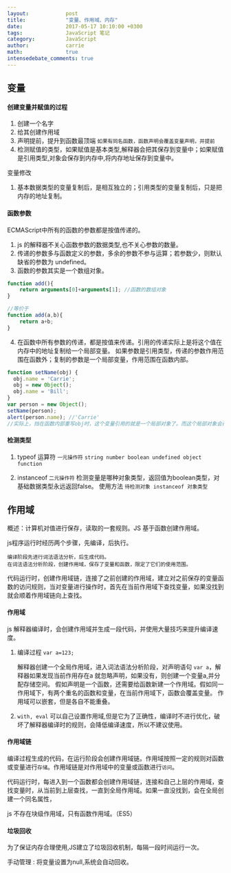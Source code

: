 ```yaml
---
layout:            post
title:             "变量、作用域、内存"
date:              2017-05-17 10:10:00 +0300
tags:              JavaScript 笔记
category:          JavaScript
author:            carrie
math:              true
intensedebate_comments: true
---
```


## 变量
#### 创建变量并赋值的过程
1. 创建一个名字
2. 给其创建作用域
3. 声明提前，提升到函数最顶端 `如果有同名函数，函数声明会覆盖变量声明，并提前`
4. 检测赋值的类型，如果赋值是基本类型,解释器会把其保存到变量中；如果赋值是引用类型,对象会保存到内存中,将内存地址保存到变量中。

变量修改
1. 基本数据类型的变量复制后，是相互独立的；引用类型的变量复制后，只是把内存的地址复制。

#### 函数参数
ECMAScript中所有的函数的参数都是按值传递的。
1. js 的解释器不关心函数参数的数据类型,也不关心参数的数量。
2. 传递的参数多与函数定义的参数，多余的参数不参与运算；若参数少，则默认缺省的参数为 undefined。
3. 函数的参数其实是一个数组对象。

```javascript
function add(){
    return arguments[0]+arguments[1]; //函数的数组对象
}

//等价于
function add(a,b){
    return a+b;
}
```
4. 在函数中所有参数的传递，都是按值来传递。引用的传递实际上是将这个值在内存中的地址复制给一个局部变量。
如果参数是引用类型，传递的参数作用范围在函数外；复制的参数是一个局部变量，作用范围在函数内部。
```javascript
function setName(obj) {
  obj.name = 'Carrie';
  obj = new Object();
  obj.name = 'Bill';
}
var person = new Object();
setName(person);
alert(person.name); //'Carrie'
//实际上，挡在函数内部重写obj时，这个变量引用的就是一个局部对象了。而这个局部对象会在函数执行完毕后立即被销毁。
```
####  检测类型
1. typeof 运算符 `一元操作符`
`string number boolean undefined object function`

2. instanceof `二元操作符`
检测变量是哪种对象类型，返回值为boolean类型，对基础数据类型永远返回false。
使用方法 `待检测对象 instanceof 对象类型`

## 作用域
概述：计算机对值进行保存，读取的一套规则。JS 基于函数创建作用域。

js程序运行时经历两个步骤，先编译，后执行。

    编译阶段先进行词法语法分析，后生成代码。
    在词法语法分析阶段，创建作用域，保存了变量和函数，限定了它们的使用范围。

代码运行时，创建作用域链，连接了之前创建的作用域，建立对之前保存的变量函数的访问规则，当对变量进行操作时，首先在当前作用域下查找变量，如果没找到就会顺着作用域链向上查找。
    
#### 作用域

js 解释器编译时，会创建作用域并生成一段代码，并使用大量技巧来提升编译速度。
1. 编译过程 `var a=123;`

    解释器创建一个全局作用域，进入词法语法分析阶段，对声明语句 `var a`，解释器如果发现当前作用存在a 就忽略声明，如果没有，则创建一个变量a,并分配存储空间。
    假如声明是一个函数，还需要给函数新建一个作用域。假如同一作用域下，有两个重名的函数和变量，在当前作用域下，函数会覆盖变量。
    作用域可以嵌套，但是各自不能重叠。
    
2. `with, eval` 可以自己设置作用域,但是它为了正确性，编译时不进行优化，破坏了解释器编译时的规则，会降低编译速度，所以不建议使用。

#### 作用域链
编译过程生成的代码，在运行阶段会创建作用域链。作用域按照一定的规则对函数或变量进行`存储`。作用域链是对作用域中的变量或函数进行`访问`。

代码运行时，每进入到一个函数都会创建作用域链，连接和自己上层的作用域，查找变量时，从当前到上层查找，一直到全局作用域。如果一直没找到，会在全局创建一个同名属性，

js 不存在块级作用域，只有函数作用域。（ES5）

#### 垃圾回收
为了保证内存合理使用,JS建立了垃圾回收机制，每隔一段时间运行一次。

手动管理 : 将变量设置为null,系统会自动回收。
